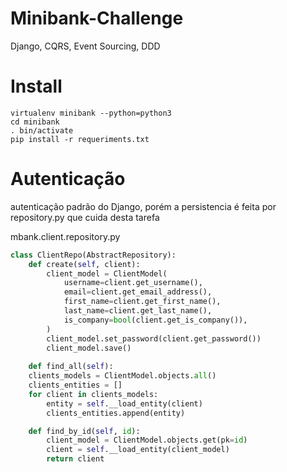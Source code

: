 Minibank-Challenge
====
Django, CQRS, Event Sourcing, DDD


Install
=======

    virtualenv minibank --python=python3
    cd minibank
    . bin/activate
    pip install -r requeriments.txt


Autenticação
==========
 autenticação padrão do Django, porém a persistencia é feita por repository.py que cuida desta tarefa

mbank.client.repository.py
```py
class ClientRepo(AbstractRepository):
    def create(self, client):
        client_model = ClientModel(
            username=client.get_username(),
            email=client.get_email_address(),
            first_name=client.get_first_name(),
            last_name=client.get_last_name(),
            is_company=bool(client.get_is_company()),
        )
        client_model.set_password(client.get_password())
        client_model.save()
        
    def find_all(self):
    clients_models = ClientModel.objects.all()
    clients_entities = []
    for client in clients_models:
        entity = self.__load_entity(client)
        clients_entities.append(entity)

    def find_by_id(self, id):
        client_model = ClientModel.objects.get(pk=id)
        client = self.__load_entity(client_model)
        return client
```

